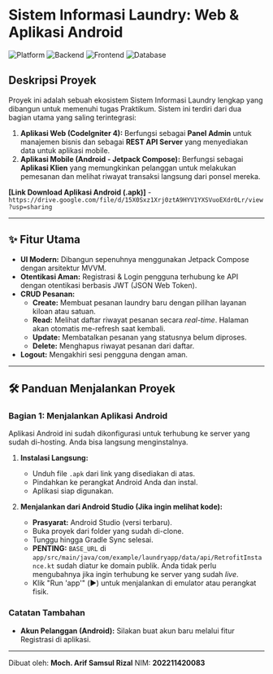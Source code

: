 # Sistem Informasi Laundry: Web & Aplikasi Android

![Platform](https://img.shields.io/badge/Platform-Web%20%26%20Android-brightgreen.svg)
![Backend](https://img.shields.io/badge/Backend-CodeIgniter%204-orange.svg)
![Frontend](https://img.shields.io/badge/Frontend-Jetpack%20Compose-blue.svg)
![Database](https://img.shields.io/badge/Database-MySQL-lightgrey.svg)

## Deskripsi Proyek

Proyek ini adalah sebuah ekosistem Sistem Informasi Laundry lengkap yang dibangun untuk memenuhi tugas Praktikum. Sistem ini terdiri dari dua bagian utama yang saling terintegrasi:

1.  **Aplikasi Web (CodeIgniter 4):** Berfungsi sebagai **Panel Admin** untuk manajemen bisnis dan sebagai **REST API Server** yang menyediakan data untuk aplikasi mobile.
2.  **Aplikasi Mobile (Android - Jetpack Compose):** Berfungsi sebagai **Aplikasi Klien** yang memungkinkan pelanggan untuk melakukan pemesanan dan melihat riwayat transaksi langsung dari ponsel mereka.

**[Link Download Aplikasi Android (.apk)]** - `https://drive.google.com/file/d/15X0Sxz1Xrj0ztA9HYV1YXSVuoEXdr0Lr/view?usp=sharing`

---

## ✨ Fitur Utama
- **UI Modern:** Dibangun sepenuhnya menggunakan Jetpack Compose dengan arsitektur MVVM.
- **Otentikasi Aman:** Registrasi & Login pengguna terhubung ke API dengan otentikasi berbasis JWT (JSON Web Token).
- **CRUD Pesanan:**
  - **Create:** Membuat pesanan laundry baru dengan pilihan layanan kiloan atau satuan.
  - **Read:** Melihat daftar riwayat pesanan secara *real-time*. Halaman akan otomatis me-refresh saat kembali.
  - **Update:** Membatalkan pesanan yang statusnya belum diproses.
  - **Delete:** Menghapus riwayat pesanan dari daftar.
- **Logout:** Mengakhiri sesi pengguna dengan aman.
---

## 🛠️ Panduan Menjalankan Proyek

### Bagian 1: Menjalankan Aplikasi Android

Aplikasi Android ini sudah dikonfigurasi untuk terhubung ke server yang sudah di-hosting. Anda bisa langsung menginstalnya.

1.  **Instalasi Langsung:**
    - Unduh file `.apk` dari link yang disediakan di atas.
    - Pindahkan ke perangkat Android Anda dan instal.
    - Aplikasi siap digunakan.

2.  **Menjalankan dari Android Studio (Jika ingin melihat kode):**
    - **Prasyarat:** Android Studio (versi terbaru).
    - Buka proyek dari folder yang sudah di-clone.
    - Tunggu hingga Gradle Sync selesai.
    - **PENTING:** `BASE_URL` di `app/src/main/java/com/example/laundryapp/data/api/RetrofitInstance.kt` sudah diatur ke domain publik. Anda tidak perlu mengubahnya jika ingin terhubung ke server yang sudah *live*.
    - Klik "Run 'app'" (▶️) untuk menjalankan di emulator atau perangkat fisik.

### Catatan Tambahan
- **Akun Pelanggan (Android):** Silakan buat akun baru melalui fitur Registrasi di aplikasi.

---

Dibuat oleh: **Moch. Arif Samsul Rizal**
NIM: **202211420083**
